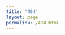 ```yaml
---
title: '404'
layout: page
permalink: /404.html
---
```

<script type="text/javascript" src="http://www.qq.com/404/search_children.js" charset="utf-8" homePageUrl="http://lovechina.xyz/l" homePageName="回到我的主页"></script>
<script type="text/javascript">
var posts =
{
{% for post in site.posts %} {% if post.thread %}
"{{ post.thread }}" : "{{ post.url }}",{% endif %}{% endfor %}
};

var path = location.pathname;
if(path.charAt(path.length - 1) == '/') path = path.substring(0, path.length - 1);
var name = path.substring(path.lastIndexOf('/') + 1);
var url = posts[name];
if (url)
{
	document.write("您访问的文章已经转移到新网址，正在为您转跳到 <a href=" + url + ">" + url + "</a>");
	location.href = url;
}
else
{
	document.write("文章或附件未找到，请转到 <a href='/categories'>分类</a> 或返回 <a href='/'>首页</a>。如有问题请联系 <a href='mailto:{{ site.email }}'>{{ site.email }}</a><iframe scrolling='no' frameborder='0' src='http://lovechina.xyz/404/' width='640' height='462' style='display:block;'></iframe>");
}
</script>
